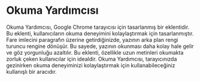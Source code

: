 # Okuma Yardımcısı

Okuma Yardımcısı, Google Chrome tarayıcısı için tasarlanmış bir eklentidir. Bu eklenti, kullanıcıların okuma deneyimini kolaylaştırmak için tasarlanmıştır. Fare imlecini paragrafın üzerine getirdiğinizde, yazının arka plan rengi turuncu rengine dönüşür. Bu sayede, yazının okunması daha kolay hale gelir ve göz yorgunluğu azaltılır. Bu eklenti, özellikle uzun metinleri okumakta zorluk çeken kullanıcılar için idealdir. Okuma Yardımcısı, tarayıcınızda gezinirken okuma deneyiminizi kolaylaştırmak için kullanabileceğiniz kullanışlı bir aracıdır.
